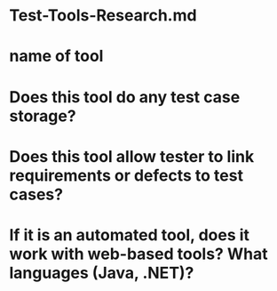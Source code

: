 # Test-Tools-Research.md
# name of tool 
# Does this tool do any test case storage?
# Does this tool allow tester to link requirements or defects to test cases?
# If it is an automated tool, does it work with web-based tools? What languages (Java, .NET)? 
